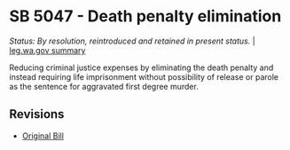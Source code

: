 # SB 5047 - Death penalty elimination
*Status: By resolution, reintroduced and retained in present status.* | [leg.wa.gov summary](https://app.leg.wa.gov/billsummary?BillNumber=5047&Year=2021)

Reducing criminal justice expenses by eliminating the death penalty and instead requiring life imprisonment without possibility of release or parole as the sentence for aggravated first degree murder.

## Revisions
* [Original Bill](1/)